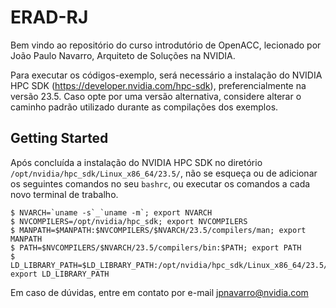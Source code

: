 # ERAD-RJ

Bem vindo ao repositório do curso introdutório de OpenACC, lecionado por João Paulo Navarro, Arquiteto de Soluções na NVIDIA.

Para executar os códigos-exemplo, será necessário a instalação do NVIDIA HPC SDK (https://developer.nvidia.com/hpc-sdk), preferencialmente na versão 23.5. Caso opte por uma versão alternativa, considere alterar o caminho padrão utilizado durante as compilações dos exemplos.

## Getting Started

Após concluída a instalação do NVIDIA HPC SDK no diretório `/opt/nvidia/hpc_sdk/Linux_x86_64/23.5/`, não se esqueça ou de adicionar os seguintes comandos no seu `bashrc`, ou executar os comandos a cada novo terminal de trabalho.

```
$ NVARCH=`uname -s`_`uname -m`; export NVARCH
$ NVCOMPILERS=/opt/nvidia/hpc_sdk; export NVCOMPILERS
$ MANPATH=$MANPATH:$NVCOMPILERS/$NVARCH/23.5/compilers/man; export MANPATH
$ PATH=$NVCOMPILERS/$NVARCH/23.5/compilers/bin:$PATH; export PATH
$ LD_LIBRARY_PATH=$LD_LIBRARY_PATH:/opt/nvidia/hpc_sdk/Linux_x86_64/23.5/cuda/12.1/lib64/; export LD_LIBRARY_PATH
```
Em caso de dúvidas, entre em contato por e-mail jpnavarro@nvidia.com
